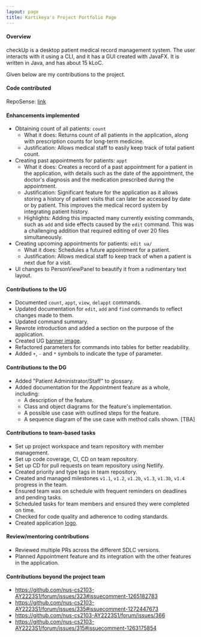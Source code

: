 ```yaml
---
layout: page
title: Kartikeya's Project Portfolio Page
---
```


#### Overview

checkUp is a desktop patient medical record management system. The user interacts with it using a CLI, and it has a GUI created with JavaFX. It is written in Java, and has about 15 kLoC.

Given below are my contributions to the project.

#### Code contributed
RepoSense: [link](https://nus-cs2103-ay2223s1.github.io/tp-dashboard/?search=kxrt&breakdown=true)

#### Enhancements implemented

- Obtaining count of all patients: `count`
  - What it does: Returns count of all patients in the application, along with prescription counts for long-term medicine.
  - Justification: Allows medical staff to easily keep track of total patient count.
- Creating past appointments for patients: `appt`
  - What it does: Creates a record of a past appointment for a patient in the application, with details such as the date
  of the appointment, the doctor's diagnosis and the medication prescribed during the appointment.
  - Justification: Significant feature for the application as it allows storing a history of patient visits that can
  later be accessed by date or by patient. This improves the medical record system by integrating patient history.
  - Highlights: Adding this impacted many currently existing commands, such as `add` and side effects caused by the
  `edit` command. This was a challenging addition that required editing of over 20 files simultaneously.
- Creating upcoming appointments for patients: `edit ua/`
  - What it does: Schedules a future appointment for a patient.
  - Justification: Allows medical staff to keep track of when a patient is next due for a visit.
- UI changes to PersonViewPanel to beautify it from a rudimentary text layout.

#### Contributions to the UG

- Documented `count`, `appt`, `view`, `delappt` commands.
- Updated documentation for `edit`, `add` and `find` commands to reflect changes made to them.
- Updated command summary.
- Rewrote introduction and added a section on the purpose of the application. 
- Created UG [banner image](../images/ug-images/editCommand/checkUp_banner.png).
- Refactored parameters for commands into tables for better readability.
- Added `+`, `-` and `*` symbols to indicate the type of parameter.

#### Contributions to the DG

- Added "Patient Administrator/Staff" to glossary.
- Added documentation for the Appointment feature as a whole, including:
  - A description of the feature.
  - Class and object diagrams for the feature's implementation.
  - A possible use case with outlined steps for the feature.
  - A sequence diagram of the use case with method calls shown. [TBA]

#### Contributions to team-based tasks

- Set up project workspace and team repository with member management.
- Set up code coverage, CI, CD on team repository.
- Set up CD for pull requests on team repository using Netlify.
- Created priority and type tags in team repository.
- Created and managed milestones `v1.1`, `v1.2`, `v1.2b`, `v1.3`, `v1.3b`, `v1.4` progress in the team.
- Ensured team was on schedule with frequent reminders on deadlines and pending tasks.
- Scheduled tasks for team members and ensured they were completed on time.
- Checked for code quality and adherence to coding standards.
- Created application [logo](../images/checkUp_512.png).

#### Review/mentoring contributions

- Reviewed multiple PRs across the different SDLC versions.
- Planned Appointment feature and its integration with the other features in the application.

#### Contributions beyond the project team

- https://github.com/nus-cs2103-AY2223S1/forum/issues/323#issuecomment-1265182783
- https://github.com/nus-cs2103-AY2223S1/forum/issues/335#issuecomment-1272447673
- https://github.com/nus-cs2103-AY2223S1/forum/issues/366
- https://github.com/nus-cs2103-AY2223S1/forum/issues/315#issuecomment-1263175854
